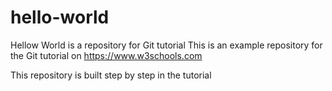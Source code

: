 # hello-world
Hellow World is a repository for Git tutorial
This is an example repository for the Git tutorial on https://www.w3schools.com

This repository is built step by step in the tutorial


